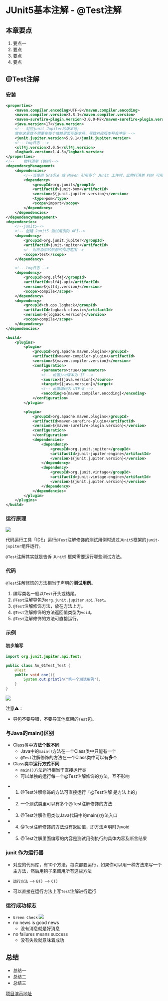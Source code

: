 # JUnit5基本注解 - @Test注解
## 本章要点
1. 要点一
1. 要点
1. 要点
1. 要点

## @Test注解


### 安装

```xml
<properties>
    <maven.compiler.encoding>UTF-8</maven.compiler.encoding>
    <maven.compiler.version>3.8.1</maven.compiler.version>
    <maven-surefire-plugin.version>3.0.0-M7</maven-surefire-plugin.version>
    <java.version>17</java.version>
    <!-- 对应junit Jupiter的版本号;
    放在这里就不需要在每个依赖里面写版本号，导致对应版本号会冲突 -->
    <junit.jupiter.version>5.9.1</junit.jupiter.version>
    <!-- log日志 -->
    <slf4j.version>2.0.5</slf4j.version>
    <logback.version>1.4.5</logback.version>
</properties>
<!--    物料清单 (BOM)-->
<dependencyManagement>
    <dependencies>
        <!--当使用 Gradle 或 Maven 引用多个 JUnit 工件时，此物料清单 POM 可用于简化依赖项管理。不再需要在添加依赖时设置版本-->
        <dependency>
            <groupId>org.junit</groupId>
            <artifactId>junit-bom</artifactId>
            <version>${junit.jupiter.version}</version>
            <type>pom</type>
            <scope>import</scope>
        </dependency>
    </dependencies>
</dependencyManagement>
<dependencies>
    <!--junit5-->
    <!-- 创建 Junit5 测试用例的 API-->
    <dependency>
        <groupId>org.junit.jupiter</groupId>
        <artifactId>junit-jupiter</artifactId>
        <!--对应添加的依赖的作用范围-->
        <scope>test</scope>
    </dependency>

    <!-- log日志 -->
    <dependency>
        <groupId>org.slf4j</groupId>
        <artifactId>slf4j-api</artifactId>
        <version>${slf4j.version}</version>
        <scope>compile</scope>
    </dependency>
    <dependency>
        <groupId>ch.qos.logback</groupId>
        <artifactId>logback-classic</artifactId>
        <version>${logback.version}</version>
        <scope>compile</scope>
    </dependency>
</dependencies>

<build>
    <plugins>
        <plugin>
            <groupId>org.apache.maven.plugins</groupId>
            <artifactId>maven-compiler-plugin</artifactId>
            <version>${maven.compiler.version}</version>
            <configuration>
                <parameters>true</parameters>
                <!-- 设置jre版本为 17 -->
                <source>${java.version}</source>
                <target>${java.version}</target>
                <!-- 设置编码为 UTF-8 -->
                <encoding>${maven.compiler.encoding}</encoding>
            </configuration>
        </plugin>

        <plugin>
            <groupId>org.apache.maven.plugins</groupId>
            <artifactId>maven-surefire-plugin</artifactId>
            <version>${maven-surefire-plugin.version}</version>
            <configuration>
            </configuration>
            <dependencies>
                <dependency>
                    <groupId>org.junit.jupiter</groupId>
                    <artifactId>junit-jupiter-engine</artifactId>
                    <version>${junit.jupiter.version}</version>
                </dependency>
                <dependency>
                    <groupId>org.junit.vintage</groupId>
                    <artifactId>junit-vintage-engine</artifactId>
                    <version>${junit.jupiter.version}</version>
                </dependency>
            </dependencies>
        </plugin>
    </plugins>
</build>
```

### 运行原理
![](https://cdn.jsdelivr.net/gh/TesterDevSoul/pic/manual/20230104121305.png)

代码运行工具「IDE」运行`@Test`注解修饰的测试用例时通过`JUnit5`框架的`junit-jupiter`组件运行。


`@Test`注解其实就是告诉 `JUnit5` 框架需要运行哪些测试方法。

### 代码
`@Test`注解修饰的方法相当于声明的**测试用例**。

1. 编写类名一般以`Test`开头或结尾。
1. `@Test`注解导包为`org.junit.jupiter.api.Test`。
1. `@Test`注解修饰方法，放在方法上方。
1. `@Test`注解修饰的方法返回值类型为`void`。
1. `@Test`注解修饰的方法可直接运行。


### 示例
#### 初步编写
```java
import org.junit.jupiter.api.Test;

public class An_01Test_Test {
    @Test
    public void one(){
        System.out.println("第一个测试用例");
    }
}
```  
![](https://cdn.jsdelivr.net/gh/TesterDevSoul/pic/manual/20230104122217.png)

注意⚠️：
- 导包不要导错，不要导其他框架的`Test`包。

### 与Java的main()区别
- Class类中**方法个数不同**
  - Java中的`main()`方法在一个Class类中只能有**一**个
  - `@Test`注解修饰的方法在一个Class类中可以有**多**个
- Class类中**运行方式不同**
  - `main()`方法运行相当于直接运行类
  - 可以单独的运行每一个@Test注解修饰的方法，互不影响


 * 1. @Test注解修饰的方法可直接运行「@Test注解 是方法上的」
 * 2. 一个测试类里可以有多个@Test注解修饰的方法
 * 3. @Test注解作用类似Java代码中的main()方法入口
 * 4. @Test注解修饰的方法没有返回值，即方法声明时为void
 * 5. @Test注解里面编写的内容是测试用例执行的具体内容及断言结果






### junit 作为运行器

- 对应的代码库，有10个方法，每次都要运行，如果你可以用一种方法来写一个主方法，然后用钩子来调用所有这些方法
- `运行方法` --> `B()` --> `C()`

- 可以直接在运行方法上写`Test`注解进行运行

### 运行成功标志
- `Green Check`
![](https://gitee.com/datau001/picgo/raw/master/images/test/202112231510450.png)
- no news is good news
  - 没有消息就是好消息
- no failures means success
  - 没有失败就意味着成功


## 总结
- 总结一
- 总结二
- 总结三


[项目演示地址](https://github.com/TesterDevSoul/Tutorials/blob/master/junit5/junit5-basic/src/test/java/top/testeru/basic/An_01Test_Test.java)


